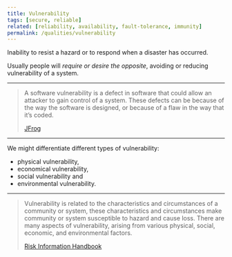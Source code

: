 ```yaml
---
title: Vulnerability
tags: [secure, reliable]
related: [reliability, availability, fault-tolerance, immunity] 
permalink: /qualities/vulnerability
---
```



Inability to resist a hazard or to respond when a disaster has occurred. 

Usually people will _require or desire the opposite_, avoiding or reducing vulnerability of a system.


<hr>

>A software vulnerability is a defect in software that could allow an attacker to gain control of a system. 
>These defects can be because of the way the software is designed, or because of a flaw in the way that it’s coded.
>
>[JFrog](https://jfrog.com/knowledge-base/software-vulnerability/)

<hr>

We might differentiate different types of vulnerability:

* physical vulnerability, 
* economical vulnerability, 
* social vulnerability and 
* environmental vulnerability.

<hr>

>Vulnerability is related to the characteristics and circumstances of a community or system, these characteristics and circumstances make community or system susceptible to hazard and cause loss. 
>There are many aspects of vulnerability, arising from various physical, social, economic, and environmental factors. 
>
>[Risk Information Handbook](http://www.charim.net/methodology/53)

